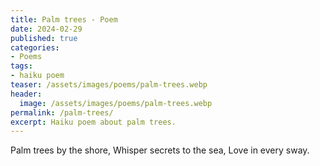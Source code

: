 ```yaml
---
title: Palm trees - Poem
date: 2024-02-29
published: true
categories:
- Poems
tags:
- haiku poem
teaser: /assets/images/poems/palm-trees.webp
header:
  image: /assets/images/poems/palm-trees.webp
permalink: /palm-trees/
excerpt: Haiku poem about palm trees.
---
```

Palm trees by the shore,
Whisper secrets to the sea,
Love in every sway.